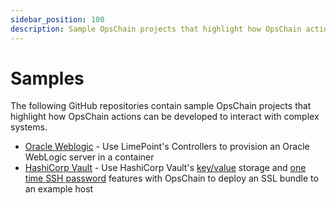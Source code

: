 ```yaml
---
sidebar_position: 100
description: Sample OpsChain projects that highlight how OpsChain actions can be developed to interact with complex systems
---
```


# Samples

The following GitHub repositories contain sample OpsChain projects that highlight how OpsChain actions can be developed to interact with complex systems.

- [Oracle Weblogic](https://github.com/LimePoint/opschain-examples-weblogic) - Use LimePoint's Controllers to provision an Oracle WebLogic server in a container
- [HashiCorp Vault](https://github.com/LimePoint/opschain-examples-vault) - Use HashiCorp Vault's [key/value](https://learn.hashicorp.com/tutorials/vault/static-secrets?in=vault/secrets-management) storage and [one time SSH password](https://learn.hashicorp.com/tutorials/vault/ssh-otp?in=vault/secrets-management) features with OpsChain to deploy an SSL bundle to an example host

